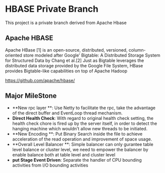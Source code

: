 # HBASE Private Branch

This project is a private branch derived from Apache Hbase 

## Apache HBASE 

Apache HBase [1] is an open-source, distributed, versioned, column-oriented
store modeled after Google' Bigtable: A Distributed Storage System for
Structured Data by Chang et al.[2]  Just as Bigtable leverages the distributed
data storage provided by the Google File System, HBase provides Bigtable-like 
capabilities on top of Apache Hadoop

<https://github.com/apache/hbase/>

## Major MileStone

* **New rpc layer **: 
  Use Netty to facilitate the rpc, take the advantage of the direct buffer and EventLoop thread mechanism.
* **Direct Health Check**: 
  With regard to original health check setting, the health check chore is fired up by the server itself, in order to detect the hanging machine which wouldn’t allow new threads to be initiated.
* **New Encoding **: 
  Put Binary Search inside the file to achieve acceleration of the read operation and improvement of space usage. 
* **Overall Level Balancer **: 
  Simple balancer can only gurantee table level balance or cluster level, we need to empower the balancer by enable balance both at table level and cluster level
* **put Stage Event Driven**: 
  Separate the handler of CPU bounding activities from I/O bounding activities

  
